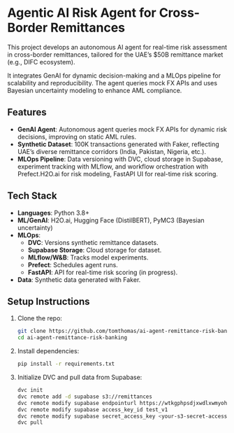 # Agentic AI Risk Agent for Cross-Border Remittances

This project develops an autonomous AI agent for real-time risk assessment in cross-border remittances, tailored for the UAE’s $50B remittance market (e.g., DIFC ecosystem).  

It integrates GenAI for dynamic decision-making and a MLOps pipeline for scalability and reproducibility. The agent queries mock FX APIs and uses Bayesian uncertainty modeling to enhance AML compliance.

## Features

- **GenAI Agent**: Autonomous agent queries mock FX APIs for dynamic risk decisions, improving on static AML rules.
- **Synthetic Dataset**: 100K transactions generated with Faker, reflecting UAE’s diverse remittance corridors (India, Pakistan, Nigeria, etc.).
- **MLOps Pipeline**: Data versioning with DVC, cloud storage in Supabase, experiment tracking with MLflow, and workflow orchestration with Prefect.H2O.ai for risk modeling, FastAPI UI for real-time risk scoring.

## Tech Stack
- **Languages**: Python 3.8+
- **ML/GenAI**: H2O.ai, Hugging Face (DistilBERT), PyMC3 (Bayesian uncertainty)
- **MLOps**:
  - **DVC**: Versions synthetic remittance datasets.
  - **Supabase Storage**: Cloud storage for dataset.
  - **MLflow/W&B**: Tracks model experiments.
  - **Prefect**: Schedules agent runs.
  - **FastAPI**: API for real-time risk scoring (in progress).
- **Data**: Synthetic data generated with Faker.

## Setup Instructions
1. Clone the repo:
   ```bash
   git clone https://github.com/tomthomas/ai-agent-remittance-risk-banking.git
   cd ai-agent-remittance-risk-banking


2. Install dependencies:
    ```bash
    pip install -r requirements.txt

3. Initialize DVC and pull data from Supabase:
    ```bash
    dvc init
    dvc remote add -d supabase s3://remittances
    dvc remote modify supabase endpointurl https://wtkgphpsdjxwdlxwmyoh.supabase.co/storage/v1/s3
    dvc remote modify supabase access_key_id test_v1
    dvc remote modify supabase secret_access_key <your-s3-secret-access-key>
    dvc pull